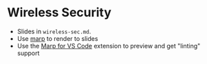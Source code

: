 # Wireless Security
- Slides in `wireless-sec.md`.
- Use [marp](https://marp.app/) to render to slides
- Use the [Marp for VS Code](https://marketplace.visualstudio.com/items?itemName=marp-team.marp-vscode) extension to preview and get "linting" support
